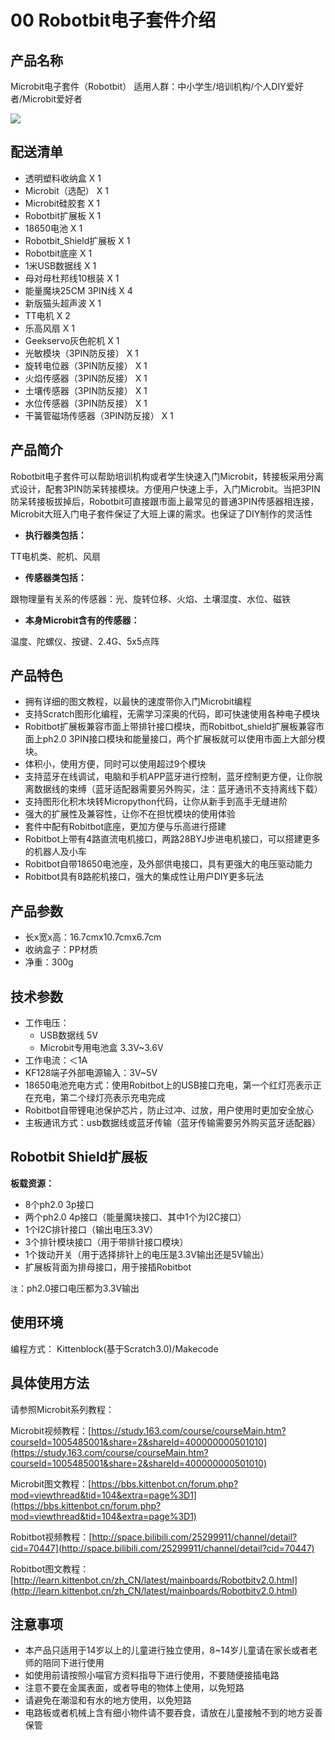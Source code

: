 # 00 Robotbit电子套件介绍

## 产品名称  

Microbit电子套件（Robotbit）
适用人群：中小学生/培训机构/个人DIY爱好者/Microbit爱好者   

![](https://s2.ax1x.com/2019/09/03/nF3wHx.jpg)

## 配送清单 

- 透明塑料收纳盒  X 1
- Microbit（选配）  X 1
- Microbit硅胶套  X 1
- Robotbit扩展板  X 1
- 18650电池  X 1
- Robotbit_Shield扩展板  X 1
- Robotbit底座  X 1
- 1米USB数据线  X 1
- 母对母杜邦线10根装  X 1
- 能量魔块25CM 3PIN线  X 4
- 新版猫头超声波  X 1
- TT电机  X 2
- 乐高风扇  X 1
- Geekservo灰色舵机  X 1
- 光敏模块（3PIN防反接）  X 1
- 旋转电位器（3PIN防反接）  X 1
- 火焰传感器（3PIN防反接）  X 1
- 土壤传感器（3PIN防反接）  X 1
- 水位传感器（3PIN防反接）  X 1
- 干簧管磁场传感器（3PIN防反接）  X 1  

## 产品简介  

Robotbit电子套件可以帮助培训机构或者学生快速入门Microbit，转接板采用分离式设计，配套3PIN防呆转接模块。方便用户快速上手，入门Microbit。当把3PIN防呆转接板拔掉后，Robotbit可直接跟市面上最常见的普通3PIN传感器相连接，Microbit大班入门电子套件保证了大班上课的需求。也保证了DIY制作的灵活性  

- **执行器类包括：**  

TT电机类、舵机、风扇  

- **传感器类包括：**  

跟物理量有关系的传感器：光、旋转位移、火焰、土壤湿度、水位、磁铁  

- **本身Microbit含有的传感器：**  

温度、陀螺仪、按键、2.4G、5x5点阵  

## 产品特色  

- 拥有详细的图文教程，以最快的速度带你入门Microbit编程
- 支持Scratch图形化编程，无需学习深奥的代码，即可快速使用各种电子模块
- Robitbot扩展板兼容市面上带排针接口模块，而Robitbot_shield扩展板兼容市面上ph2.0 3PIN接口模块和能量接口，两个扩展板就可以使用市面上大部分模块。
- 体积小，使用方便，同时可以使用超过9个模块
- 支持蓝牙在线调试，电脑和手机APP蓝牙进行控制，蓝牙控制更方便，让你脱离数据线的束缚（蓝牙适配器需要另外购买，注：蓝牙通讯不支持离线下载）
- 支持图形化积木块转Micropython代码，让你从新手到高手无缝进阶
- 强大的扩展性及兼容性，让你不在担忧模块的使用体验
- 套件中配有Robitbot底座，更加方便与乐高进行搭建
- Robitbot上带有4路直流电机接口，两路28BYJ步进电机接口，可以搭建更多的机器人及小车
- Robitbot自带18650电池座，及外部供电接口，具有更强大的电压驱动能力
- Robitbot具有8路舵机接口，强大的集成性让用户DIY更多玩法  

## 产品参数  

- 长x宽x高：16.7cmx10.7cmx6.7cm
- 收纳盒子：PP材质
- 净重：300g  

## 技术参数  

- 工作电压：
  - USB数据线 5V
  - Microbit专用电池盒 3.3V~3.6V
- 工作电流：＜1A
- KF128端子外部电源输入：3V~5V
- 18650电池充电方式：使用Robitbot上的USB接口充电，第一个红灯亮表示正在充电，第二个绿灯亮表示充电完成
- Robitbot自带锂电池保护芯片，防止过冲、过放，用户使用时更加安全放心
- 主板通讯方式：usb数据线或蓝牙传输（蓝牙传输需要另外购买蓝牙适配器）  

## Robotbit Shield扩展板  

**板载资源：**
- 8个ph2.0 3p接口
- 两个ph2.0 4p接口（能量魔块接口、其中1个为I2C接口）
- 1个I2C排针接口（输出电压3.3V）
- 3个排针模块接口（用于带排针接口模块）
- 1个拨动开关（用于选择排针上的电压是3.3V输出还是5V输出）
- 扩展板背面为排母接口，用于接插Robitbot

`注`：ph2.0接口电压都为3.3V输出  

## 使用环境  

编程方式： Kittenblock(基于Scratch3.0)/Makecode  

## 具体使用方法  

请参照Microbit系列教程：  

Microbit视频教程：[https://study.163.com/course/courseMain.htm?courseId=1005485001&share=2&shareId=400000000501010](https://study.163.com/course/courseMain.htm?courseId=1005485001&share=2&shareId=400000000501010)  

Microbit图文教程：[https://bbs.kittenbot.cn/forum.php?mod=viewthread&tid=104&extra=page%3D1](https://bbs.kittenbot.cn/forum.php?mod=viewthread&tid=104&extra=page%3D1)  

Robitbot视频教程：[http://space.bilibili.com/25299911/channel/detail?cid=70447](http://space.bilibili.com/25299911/channel/detail?cid=70447)   

Robitbot图文教程：[http://learn.kittenbot.cn/zh_CN/latest/mainboards/Robotbitv2.0.html](http://learn.kittenbot.cn/zh_CN/latest/mainboards/Robotbitv2.0.html)  


## 注意事项  

- 本产品只适用于14岁以上的儿童进行独立使用，8~14岁儿童请在家长或者老师的陪同下进行使用
- 如使用前请按照小喵官方资料指导下进行使用，不要随便接插电路
- 注意不要在金属表面，或者导电的物体上使用，以免短路
- 请避免在潮湿和有水的地方使用，以免短路
- 电路板或者机械上含有细小物件请不要吞食，请放在儿童接触不到的地方妥善保管
